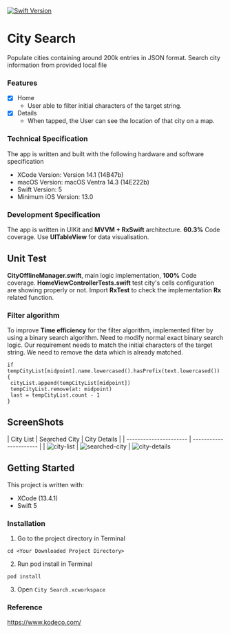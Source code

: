 [![Swift Version][swift-image]][swift-url]

# City Search

Populate cities containing around 200k entries in JSON format.
Search city information from provided local file


### Features

- [x] Home
  - User able to filter initial characters of the target string.
- [x] Details
  - When tapped, the User can see the location of that city on a map.


### Technical Specification

The app is written and built with the following hardware and software specification

- XCode Version: Version 14.1 (14B47b)
- macOS Version: macOS Ventra 14.3 (14E222b)
- Swift Version: 5
- Minimum iOS Version: 13.0

### Development Specification

The app is written in UIKit and **MVVM + RxSwift** architecture. **60.3%** Code coverage.
Use **UITableView** for data visualisation. 

## Unit Test
**CityOfflineManager.swift**, main logic implementation, **100%** Code coverage.
**HomeViewControllerTests.swift** test city's cells configuration are showing properly or not. Import **RxTest** to check the implementation **Rx** related function.

### Filter algorithm 

 To improve **Time efficiency** for the filter algorithm, implemented filter by using a binary search algorithm. Need to modify normal exact binary search logic. Our requirement needs to match the initial characters of the target string. We need to remove the data which is already matched.
 ```
if tempCityList[midpoint].name.lowercased().hasPrefix(text.lowercased()) {
  cityList.append(tempCityList[midpoint])
  tempCityList.remove(at: midpoint)
  last = tempCityList.count - 1
}
 ```

## ScreenShots
| City List              | Searched City          | City Details          |
| ---------------------- | ---------------------- |
| ![city-list](/Screenshots/1.png) | ![searched-city](/Screenshots/2.png) | ![city-details](/Screenshots/3.png) 

## Getting Started

This project is written with:
* XCode (13.4.1)
* Swift 5

### Installation
1. Go to the project directory in Terminal
```
cd <Your Downloaded Project Directory>
```
2. Run pod install in Terminal
```
pod install
```
3. Open `City Search.xcworkspace`

### Reference

https://www.kodeco.com/


[swift-image]:https://img.shields.io/badge/swift-5.0-orange.svg
[swift-url]: https://swift.org/
